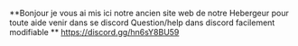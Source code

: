 **Bonjour je vous ai mis ici notre ancien site web de notre Hebergeur pour toute aide venir dans se discord Question/help dans discord facilement modifiable **
https://discord.gg/hn6sY8BU59
